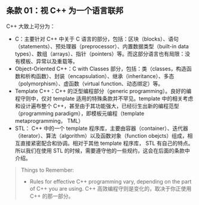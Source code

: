 ## 条款 01：视 C++ 为一个语言联邦

C++ 大致上可分为：
- C：主要针对 C++ 中关于 C 语言的部分，包括：区块（blocks）、语句（statements）、预处理器（preprocessor）、内置数据类型（built-in data types）、数组（arrays）、指针（pointers）等。而这部分语言也有局限：没有模板、异常以及重载等。
- Object-Oriented C++：C with Classes 部分，包括：类（classes，构造函数和析构函数）、封装（encapsulation）、继承（inheritance）、多态（polymorphism）、虚函数（virtual function、动态绑定）等。
- Template C++：C++ 的泛型编程部分（generic programming）。良好的编程守则中，仅对 template 适用的特殊条款并不罕见。template 中的相关考虑和设计遍布整个 C++，甚至由于其功能强大，已经衍生出新的编程范型（programming paradigm），即模板元编程（template metaprogramming， TML）
- STL： C++ 中的一个 template 程序库，主要由容器（container）、迭代器（iterator）、算法（algorithm）以及函数对象（function obejcts）组成，相互直接紧密配合和协调。相对于其他 template 程序库， STL 有自己的特点。所以我们在使用 STL 的时候，需要遵守他的一些规约，这会在后面的条款中介绍。

> Things to Remember:
> - Rules for effective C++ programming vary, depending on the part of C++ you are using.
>   C++ 高效编程守则是变化的，取决于你正使用 C++ 的那一部分。
